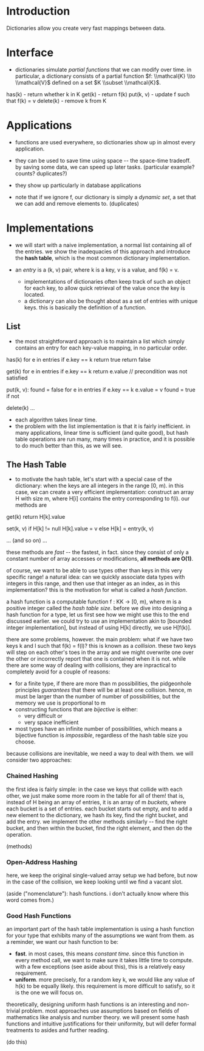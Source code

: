 # Introduction

Dictionaries allow you create very fast mappings between data.

# Interface

- dictionaries simulate _partial functions_ that we can modify over time. in particular, a dictionary consists of a partial function $f: \\mathcal{K} \\to \\mathcal{V}$ defined on a set $K \\subset \\mathcal{K}$.

has(k) - return whether k in K
get(k) - return f(k)
put(k, v) - update f such that f(k) = v
delete(k) - remove k from K

# Applications

- functions are used everywhere, so dictionaries show up in almost every application.
- they can be used to save time using space -- the space-time tradeoff. by saving some data, we can speed up later tasks. (particular example? counts? duplicates?)
- they show up particularly in database applications

- note that if we ignore f, our dictionary is simply a _dynamic set_, a set that we can add and remove elements to. (duplicates)

# Implementations

- we will start with a naive implementation, a normal list containing all of the entries. we show the inadequacies of this approach and introduce the **hash table**, which is the most common dictionary implementation.

- an _entry_ is a (k, v) pair, where k is a key, v is a value, and f(k) = v.
  - implementations of dictionaries often keep track of such an object for each key, to allow quick retrieval of the value once the key is located.
  - a dictionary can also be thought about as a set of entries with unique keys. this is basically the definition of a function.

## List

- the most straightforward approach is to maintain a list which simply contains an entry for each key-value mapping, in no particular order.

has(k)
for e in entries
if e.key == k
return true
return false

get(k)
for e in entries
if e.key == k
return e.value
// precondition was not satisfied

put(k, v):
found = false
for e in entries
if e.key == k
e.value = v
found = true
if not

delete(k)
...

- each algorithm takes linear time.
- the problem with the list implementation is that it is fairly inefficient. in many applications, linear time is sufficient (and quite good), but hash table operations are run many, many times in practice, and it is possible to do much better than this, as we will see.

## The Hash Table

- to motivate the hash table, let's start with a special case of the dictionary: when the keys are all integers in the range [0, m). in this case, we can create a very efficient implementation: construct an array H with size m, where H[i] contains the entry corresponding to f(i). our methods are

get(k)
return H[k].value

set(k, v)
if H[k] != null
H[k].value = v
else
H[k] = entry(k, v)

... (and so on) ...

these methods are _fast_ -- the fastest, in fact. since they consist of only a constant number of array accesses or modifications, **all methods are O(1)**.

of course, we want to be able to use types other than keys in this very specific range! a natural idea: can we quickly associate data types with integers in this range, and then use that integer as an index, as in this implementation? this is the motivation for what is called a _hash function_.

a hash function is a computable function f : KK -> [0, m), where m is a positive integer called the _hash table size_. before we dive into designing a hash function for a type, let us first see how we might use this to the end discussed earlier. we could try to use an implementation akin to [bounded integer implementation], but instead of using H[k] directly, we use H[f(k)].

there are some problems, however. the main problem: what if we have two keys k and l such that f(k) = f(l)? this is known as a _collision_. these two keys will step on each other's toes in the array and we might overwrite one over the other or incorrectly report that one is contained when it is not. while there are some way of dealing with collisions, they are inpractical to completely avoid for a couple of reasons:

- for a finite type, if there are more than m possibilities, the pidgeonhole principles _guarantees_ that there will be at least one collision. hence, m must be larger than the number of number of possibilities, but the memory we use is proportional to m
- constructing functions that are _bijective_ is either:
  - very difficult or
  - very space inefficient
- most types have an infinite number of possibilities, which means a bijective function is _impossible_, regardless of the hash table size you choose.

because collisions are inevitable, we need a way to deal with them. we will consider two approaches:

### Chained Hashing

the first idea is fairly simple: in the case we keys that collide with each other, we just make some more room in the table for all of them! that is, instead of H being an array of entries, it is an array of m _buckets_, where each bucket is a set of entries. each bucket starts out empty, and to add a new element to the dictionary, we hash its key, find the right bucket, and add the entry. we implement the other methods similarly -- find the right bucket, and then within the bucket, find the right element, and then do the operation.

(methods)

### Open-Address Hashing

here, we keep the original single-valued array setup we had before, but now in the case of the collision, we keep looking until we find a vacant slot.

(aside ("nomenclature"): hash functions. i don't actually know where this word comes from.)

### Good Hash Functions

an important part of the hash table implementation is using a hash function for your type that exhibits many of the assumptions we want from them. as a reminder, we want our hash function to be:

- **fast**. in most cases, this means _constant time_. since this function in every method call, we want to make sure it takes little time to compute. with a few exceptions (see aside about this), this is a relatively easy requirement.
- **uniform**. more precisely, for a random key k, we would like any value of h(k) to be equally likely. this requirement is more difficult to satisfy, so it is the one we will focus on.

theoretically, designing uniform hash functions is an interesting and non-trivial problem. most approaches use assumptions based on fields of mathematics like analysis and number theory. we will present some hash functions and intuitive justifications for their uniformity, but will defer formal treatments to asides and further reading.

(do this)
